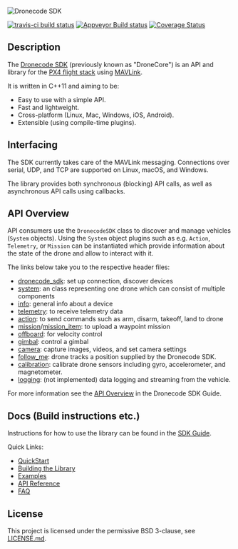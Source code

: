 ![Dronecode SDK](https://github.com/dronecore/sdk_docs/raw/develop/assets/site/sdk_logo_full.jpg)

[![travis-ci build status](https://travis-ci.org/Dronecode/DronecodeSDK.svg?branch=develop)](https://travis-ci.org/Dronecode/DronecodeSDK)
[![Appveyor Build status](https://ci.appveyor.com/api/projects/status/1ntjvooywpxmoir8/branch/develop?svg=true)](https://ci.appveyor.com/project/Dronecode/dronecore/branch/develop)
[![Coverage Status](https://coveralls.io/repos/github/Dronecode/DronecodeSDK/badge.svg?branch=develop)](https://coveralls.io/github/Dronecode/DronecodeSDK?branch=develop)

## Description

The [Dronecode SDK](https://www.dronecode.org/sdk/) (previously known as "DroneCore") is an API and library for the [PX4 flight stack](http://github.com/PX4/Firmware) using [MAVLink](https://mavlink.io/en/).

It is written in C++11 and aiming to be:

- Easy to use with a simple API.
- Fast and lightweight.
- Cross-platform (Linux, Mac, Windows, iOS, Android).
- Extensible (using compile-time plugins).

## Interfacing

The SDK currently takes care of the MAVLink messaging. Connections over serial, UDP, and TCP are supported on Linux, macOS, and Windows.

The library provides both synchronous (blocking) API calls, as well as asynchronous API calls using callbacks.

## API Overview

API consumers use the `DronecodeSDK` class to discover and manage vehicles (`System` objects). Using the `System` object plugins such as e.g. `Action`, `Telemetry`, or `Mission` can be instantiated which provide information about the state of the drone and allow to interact with it.

The links below take you to the respective header files:

- [dronecode_sdk](core/include/dronecode_sdk/dronecode_sdk.h): set up connection, discover devices
- [system](core/include/dronecode_sdk/system.h): an class representing one drone which can consist of multiple components
- [info](plugins/info/include/plugins/info/info.h): general info about a device
- [telemetry](plugins/telemetry/include/plugins/telemetry/telemetry.h): to receive telemetry data
- [action](plugins/action/include/plugins/action/action.h): to send commands such as arm, disarm, takeoff, land to drone
- [mission](plugins/mission/include/plugins/mission/mission.h)/[mission_item](plugins/mission/include/plugins/mission/mission_item.h): to upload a waypoint mission
- [offboard](plugins/offboard/include/plugins/offboard/offboard.h): for velocity control
- [gimbal](plugins/gimbal/include/plugins/gimbal/gimbal.h): control a gimbal
- [camera](plugins/camera/include/plugins/camera/camera.h): capture images, videos, and set camera settings
- [follow_me](plugins/follow_me/include/plugins/follow_me/follow_me.h): drone tracks a position supplied by the Dronecode SDK.
- [calibration](plugins/calibration/include/plugins/calibration/calibration.h): calibrate drone sensors including gyro, accelerometer, and magnetometer.
- [logging](plugins/logging/include/plugins/logging/logging.h): (not implemented) data logging and streaming from the vehicle.

For more information see the [API Overview](https://sdk.dronecode.org/en/#api-overview) in the Dronecode SDK Guide.


## Docs (Build instructions etc.)

Instructions for how to use the library can be found in the [SDK Guide](https://sdk.dronecode.org/en).

Quick Links:

- [QuickStart](https://sdk.dronecode.org/en/#getting-started)
- [Building the Library](https://sdk.dronecode.org/en/contributing/build.html)
- [Examples](https://sdk.dronecode.org/en/examples/)
- [API Reference](https://sdk.dronecode.org/en/api_reference/)
- [FAQ](https://sdk.dronecode.org/en/getting_started/faq.html)


## License

This project is licensed under the permissive BSD 3-clause, see [LICENSE.md](LICENSE.md).
